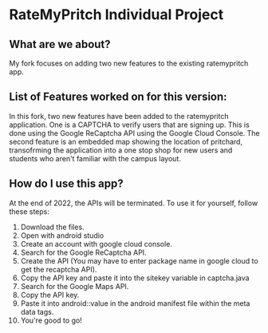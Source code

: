 # RateMyPritch Individual Project

## What are we about?
My fork focuses on adding two new features to the existing ratemypritch app. 

## List of Features worked on for this version:
In this fork, two new features have been added to the ratemypritch application. One is a CAPTCHA to verify users that are signing up. This is done using the Google ReCaptcha API using the Google Cloud Console. The second feature is an embedded map showing the location of pritchard, transofrming the application into a one stop shop for new users and students who aren't familiar with the campus layout. 
  
## How do I use this app?
At the end of 2022, the APIs will be terminated. To use it for yourself, follow these steps:
1. Download the files.
2. Open with android studio
3. Create an account with google cloud console. 
4. Search for the Google ReCaptcha API. 
5. Create the API (You may have to enter package name in google cloud to get the recaptcha API).
6. Copy the API key and paste it into the sitekey variable in captcha.java
7. Search for the Google Maps API.
8. Copy the API key.
9. Paste it into android::value in the android manifest file within the meta data tags.
10. You're good to go!
